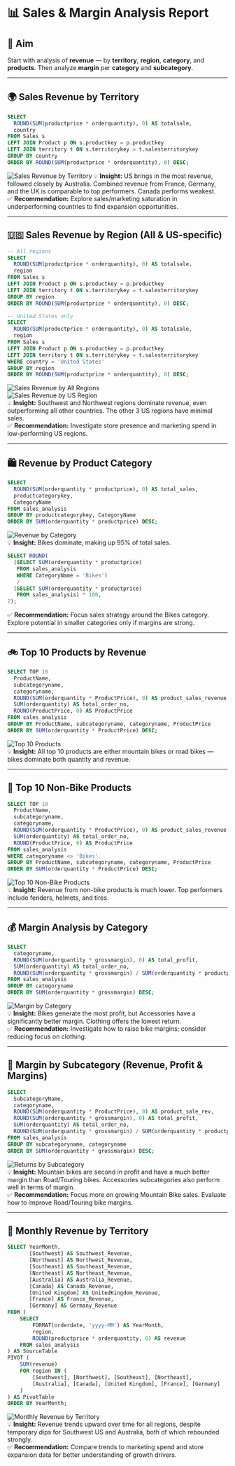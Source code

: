 # 📊 Sales & Margin Analysis Report

## 🎯 Aim
Start with analysis of **revenue** — by **territory**, **region**, **category**, and **products**. Then analyze **margin** per **category** and **subcategory**.

---

## 🌍 Sales Revenue by Territory

```sql
SELECT 
  ROUND(SUM(productprice * orderquantity), 0) AS totalsale,
  country
FROM Sales s
LEFT JOIN Product p ON s.productkey = p.productkey
LEFT JOIN territory t ON s.territorykey = t.salesterritorykey
GROUP BY country
ORDER BY ROUND(SUM(productprice * orderquantity), 0) DESC;
```

![Sales Revenue by Territory](Images/Images/Sales_Revenue_by_Territory1.png)
💡 **Insight:** US brings in the most revenue, followed closely by Australia. Combined revenue from France, Germany, and the UK is comparable to top performers. Canada performs weakest.  
✅ **Recommendation:** Explore sales/marketing saturation in underperforming countries to find expansion opportunities.

---

## 🇺🇸 Sales Revenue by Region (All & US-specific)

```sql
-- All regions
SELECT 
  ROUND(SUM(productprice * orderquantity), 0) AS totalsale,
  region
FROM Sales s
LEFT JOIN Product p ON s.productkey = p.productkey
LEFT JOIN territory t ON s.territorykey = t.salesterritorykey
GROUP BY region
ORDER BY ROUND(SUM(productprice * orderquantity), 0) DESC;
```

```sql
-- United States only
SELECT 
  ROUND(SUM(productprice * orderquantity), 0) AS totalsale,
  region
FROM Sales s
LEFT JOIN Product p ON s.productkey = p.productkey
LEFT JOIN territory t ON s.territorykey = t.salesterritorykey
WHERE country = 'United States'
GROUP BY region
ORDER BY ROUND(SUM(productprice * orderquantity), 0) DESC;
```

![Sales Revenue by All Regions](../Images/Sales_Revenue_by_All_Regions.png)  
![Sales Revenue by US Region](../Images/Sales_Revenue_by_US_Region.png)  
💡 **Insight:** Southwest and Northwest regions dominate revenue, even outperforming all other countries. The other 3 US regions have minimal sales.  
✅ **Recommendation:** Investigate store presence and marketing spend in low-performing US regions.

---

## 🛍 Revenue by Product Category

```sql
SELECT 
  ROUND(SUM(orderquantity * productprice), 0) AS total_sales,
  productcategorykey,
  CategoryName
FROM sales_analysis
GROUP BY productcategorykey, CategoryName
ORDER BY SUM(orderquantity * productprice) DESC;
```

![Revenue by Category](../Images/Revenue_by_Category.png)  
💡 **Insight:** Bikes dominate, making up 95% of total sales.

```sql
SELECT ROUND(
  (SELECT SUM(orderquantity * productprice)
   FROM sales_analysis
   WHERE CategoryName = 'Bikes') 
   / 
  (SELECT SUM(orderquantity * productprice)
   FROM sales_analysis) * 100, 
2);
```

✅ **Recommendation:** Focus sales strategy around the Bikes category. Explore potential in smaller categories only if margins are strong.

---

## 🚲 Top 10 Products by Revenue

```sql
SELECT TOP 10 
  ProductName,
  subcategoryname,
  categoryname,
  ROUND(SUM(orderquantity * ProductPrice), 0) AS product_sales_revenue,
  SUM(orderquantity) AS total_order_no,
  ROUND(ProductPrice, 0) AS ProductPrice
FROM sales_analysis
GROUP BY ProductName, subcategoryname, categoryname, ProductPrice
ORDER BY SUM(orderquantity * ProductPrice) DESC;
```

![Top 10 Products](../Images/Top_10_Products.png)  
💡 **Insight:** All top 10 products are either mountain bikes or road bikes — bikes dominate both quantity and revenue.

---

## 🧢 Top 10 Non-Bike Products

```sql
SELECT TOP 10 
  ProductName,
  subcategoryname,
  categoryname,
  ROUND(SUM(orderquantity * ProductPrice), 0) AS product_sales_revenue,
  SUM(orderquantity) AS total_order_no,
  ROUND(ProductPrice, 0) AS ProductPrice
FROM sales_analysis
WHERE categoryname <> 'Bikes'
GROUP BY ProductName, subcategoryname, categoryname, ProductPrice
ORDER BY SUM(orderquantity * ProductPrice) DESC;
```

![Top 10 Non-Bike Products](../Images/Top_10_non-bike_Products.png)  
💡 **Insight:** Revenue from non-bike products is much lower. Top performers include fenders, helmets, and tires.

---

## 💰 Margin Analysis by Category

```sql
SELECT 
  categoryname,
  ROUND(SUM(orderquantity * grossmargin), 0) AS total_profit,
  SUM(orderquantity) AS total_order_no,
  ROUND(SUM(orderquantity * grossmargin) / SUM(orderquantity * productprice), 2) * 100 AS 'margin%'
FROM sales_analysis
GROUP BY categoryname
ORDER BY SUM(orderquantity * grossmargin) DESC;
```

![Margin by Category](../Images/Margin_by_Category.png)  
💡 **Insight:** Bikes generate the most profit, but Accessories have a significantly better margin. Clothing offers the lowest return.  
✅ **Recommendation:** Investigate how to raise bike margins; consider reducing focus on clothing.

---

## 🧩 Margin by Subcategory (Revenue, Profit & Margins)

```sql
SELECT 
  SubcategoryName,
  categoryname,
  ROUND(SUM(orderquantity * ProductPrice), 0) AS product_sale_rev,
  ROUND(SUM(orderquantity * grossmargin), 0) AS total_profit,
  SUM(orderquantity) AS total_order_no,
  ROUND(SUM(orderquantity * grossmargin) / SUM(orderquantity * productprice), 2) * 100 AS 'margin%'
FROM sales_analysis
GROUP BY subcategoryname, categoryname
ORDER BY SUM(orderquantity * grossmargin) DESC;
```

![Returns by Subcategory](../Images/Returns_by_Subcategory.png)  
💡 **Insight:** Mountain bikes are second in profit and have a much better margin than Road/Touring bikes. Accessories subcategories also perform well in terms of margin.  
✅ **Recommendation:** Focus more on growing Mountain Bike sales. Evaluate how to improve Road/Touring bike margins.

---

## 📆 Monthly Revenue by Territory

```sql
SELECT YearMonth,
       [Southwest] AS Southwest_Revenue,
       [Northwest] AS Northwest_Revenue,
       [Southeast] AS Southeast_Revenue,
       [Northeast] AS Northeast_Revenue,
       [Australia] AS Australia_Revenue,
       [Canada] AS Canada_Revenue,
       [United Kingdom] AS UnitedKingdom_Revenue,
       [France] AS France_Revenue,
       [Germany] AS Germany_Revenue
FROM (
    SELECT 
        FORMAT(orderdate, 'yyyy-MM') AS YearMonth,
        region,
        ROUND(productprice * orderquantity, 0) AS revenue
    FROM sales_analysis
) AS SourceTable
PIVOT (
    SUM(revenue)
    FOR region IN (
        [Southwest], [Northwest], [Southeast], [Northeast],
        [Australia], [Canada], [United Kingdom], [France], [Germany]
    )
) AS PivotTable
ORDER BY YearMonth;
```

![Monthly Revenue by Territory](../Images/Revenue_by_month_by_category.png)  
💡 **Insight:** Revenue trends upward over time for all regions, despite temporary dips for Southwest US and Australia, both of which rebounded strongly.  
✅ **Recommendation:** Compare trends to marketing spend and store expansion data for better understanding of growth drivers.
